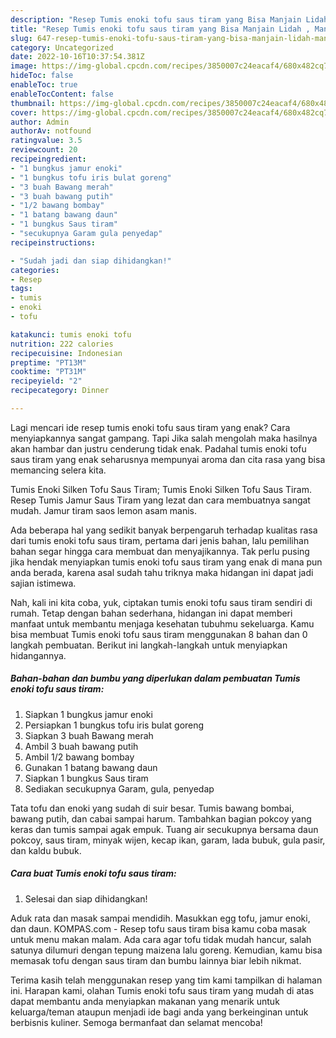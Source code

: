 ```yaml
---
description: "Resep Tumis enoki tofu saus tiram yang Bisa Manjain Lidah , Mantap"
title: "Resep Tumis enoki tofu saus tiram yang Bisa Manjain Lidah , Mantap"
slug: 647-resep-tumis-enoki-tofu-saus-tiram-yang-bisa-manjain-lidah-mantap
category: Uncategorized
date: 2022-10-16T10:37:54.381Z
image: https://img-global.cpcdn.com/recipes/3850007c24eacaf4/680x482cq70/tumis-enoki-tofu-saus-tiram-foto-resep-utama.jpg
hideToc: false
enableToc: true
enableTocContent: false
thumbnail: https://img-global.cpcdn.com/recipes/3850007c24eacaf4/680x482cq70/tumis-enoki-tofu-saus-tiram-foto-resep-utama.jpg
cover: https://img-global.cpcdn.com/recipes/3850007c24eacaf4/680x482cq70/tumis-enoki-tofu-saus-tiram-foto-resep-utama.jpg
author: Admin
authorAv: notfound
ratingvalue: 3.5
reviewcount: 20
recipeingredient:
- "1 bungkus jamur enoki"
- "1 bungkus tofu iris bulat goreng"
- "3 buah Bawang merah"
- "3 buah bawang putih"
- "1/2 bawang bombay"
- "1 batang bawang daun"
- "1 bungkus Saus tiram"
- "secukupnya Garam gula penyedap"
recipeinstructions:

- "Sudah jadi dan siap dihidangkan!"
categories:
- Resep
tags:
- tumis
- enoki
- tofu

katakunci: tumis enoki tofu 
nutrition: 222 calories
recipecuisine: Indonesian
preptime: "PT13M"
cooktime: "PT31M"
recipeyield: "2"
recipecategory: Dinner

---
```



Lagi mencari ide resep tumis enoki tofu saus tiram yang enak? Cara menyiapkannya sangat gampang. Tapi Jika salah mengolah maka hasilnya akan hambar dan justru cenderung tidak enak. Padahal tumis enoki tofu saus tiram yang enak seharusnya mempunyai aroma dan cita rasa yang bisa memancing selera kita.


Tumis Enoki Silken Tofu Saus Tiram; Tumis Enoki Silken Tofu Saus Tiram. Resep Tumis Jamur Saus Tiram yang lezat dan cara membuatnya sangat mudah. Jamur tiram saos lemon asam manis.

Ada beberapa hal yang sedikit banyak berpengaruh terhadap kualitas rasa dari tumis enoki tofu saus tiram, pertama dari jenis bahan, lalu pemilihan bahan segar hingga cara membuat dan menyajikannya. Tak perlu pusing jika hendak menyiapkan tumis enoki tofu saus tiram yang enak di mana pun anda berada, karena asal sudah tahu triknya maka hidangan ini dapat jadi sajian istimewa.


Nah, kali ini kita coba, yuk, ciptakan tumis enoki tofu saus tiram sendiri di rumah. Tetap dengan bahan sederhana, hidangan ini dapat memberi manfaat untuk membantu menjaga kesehatan tubuhmu sekeluarga. Kamu bisa membuat Tumis enoki tofu saus tiram menggunakan 8 bahan dan 0 langkah pembuatan. Berikut ini langkah-langkah untuk menyiapkan hidangannya.

<!--inarticleads1-->

##### Bahan-bahan dan bumbu yang diperlukan dalam pembuatan Tumis enoki tofu saus tiram:

1. Siapkan 1 bungkus jamur enoki
1. Persiapkan 1 bungkus tofu iris bulat goreng
1. Siapkan 3 buah Bawang merah
1. Ambil 3 buah bawang putih
1. Ambil 1/2 bawang bombay
1. Gunakan 1 batang bawang daun
1. Siapkan 1 bungkus Saus tiram
1. Sediakan secukupnya Garam, gula, penyedap


Tata tofu dan enoki yang sudah di suir besar. Tumis bawang bombai, bawang putih, dan cabai sampai harum. Tambahkan bagian pokcoy yang keras dan tumis sampai agak empuk. Tuang air secukupnya bersama daun pokcoy, saus tiram, minyak wijen, kecap ikan, garam, lada bubuk, gula pasir, dan kaldu bubuk. 

<!--inarticleads2-->

##### Cara buat Tumis enoki tofu saus tiram:


1. Selesai dan siap dihidangkan!

Aduk rata dan masak sampai mendidih. Masukkan egg tofu, jamur enoki, dan daun. KOMPAS.com - Resep tofu saus tiram bisa kamu coba masak untuk menu makan malam. Ada cara agar tofu tidak mudah hancur, salah satunya dilumuri dengan tepung maizena lalu goreng. Kemudian, kamu bisa memasak tofu dengan saus tiram dan bumbu lainnya biar lebih nikmat. 

Terima kasih telah menggunakan resep yang tim kami tampilkan di halaman ini. Harapan kami, olahan Tumis enoki tofu saus tiram yang mudah di atas dapat membantu anda menyiapkan makanan yang menarik untuk keluarga/teman ataupun menjadi ide bagi anda yang berkeinginan untuk berbisnis kuliner. Semoga bermanfaat dan selamat mencoba!
